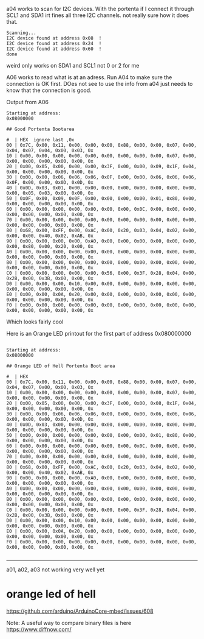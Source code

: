 a04 works to scan for I2C devices. With the portenta if I connect it through SCL1 and SDA1 irt fines all three I2C channels. not really sure how it does that.

```
Scanning...
I2C device found at address 0x08  !
I2C device found at address 0x24  !
I2C device found at address 0x60  !
done
```
weird only works on SDA1 and SCL1 not 0 or 2 for me


A06  works to read what is at an adress. Run A04 to make sure the connection is OK first. DOes not see to use the info from a04 just needs to know that the connection is good.

Output from A06

```
Starting at address: 
0x08000000

## Good Portenta Bootarea

#  | HEX  ignore last ,0x
00 | 0x7C, 0x00, 0x11, 0x00, 0x00, 0x00, 0x88, 0x00, 0x00, 0x07, 0x00, 0x04, 0x07, 0x04, 0x00, 0x03, 0x
10 | 0x00, 0x00, 0x00, 0x00, 0x00, 0x00, 0x00, 0x00, 0x00, 0x07, 0x00, 0x00, 0x00, 0x00, 0x00, 0x00, 0x
20 | 0x00, 0x05, 0x00, 0x00, 0x00, 0x3F, 0x00, 0x00, 0x09, 0x1F, 0x04, 0x00, 0x00, 0x00, 0x00, 0x00, 0x
30 | 0x00, 0x00, 0x06, 0x06, 0x06, 0x0F, 0x00, 0x00, 0x06, 0x06, 0x06, 0x0F, 0x00, 0x00, 0x0D, 0x0D, 0x
40 | 0x0D, 0x03, 0x01, 0x00, 0x00, 0x00, 0x00, 0x00, 0x00, 0x00, 0x00, 0x00, 0x05, 0x03, 0x00, 0x00, 0x
50 | 0x0F, 0x00, 0x09, 0x0F, 0x00, 0x00, 0x00, 0x00, 0x01, 0x80, 0x00, 0x00, 0x00, 0x00, 0x00, 0x00, 0x
60 | 0x00, 0x00, 0x00, 0x00, 0x00, 0x00, 0x00, 0x0C, 0x00, 0x00, 0x00, 0x00, 0x00, 0x00, 0x00, 0x00, 0x
70 | 0x00, 0x00, 0x00, 0x00, 0x00, 0x00, 0x00, 0x00, 0x00, 0x00, 0x00, 0x00, 0x00, 0x00, 0x00, 0x00, 0x
80 | 0x68, 0x00, 0xFF, 0x00, 0xAC, 0x00, 0x20, 0x03, 0x04, 0x02, 0x00, 0x00, 0x00, 0x40, 0x02, 0xAB, 0x
90 | 0x00, 0x00, 0x00, 0x00, 0xA0, 0x00, 0x00, 0x00, 0x00, 0x00, 0x00, 0x00, 0x80, 0x00, 0x20, 0x00, 0x
A0 | 0x00, 0x00, 0x00, 0x00, 0x00, 0x00, 0x00, 0x00, 0x00, 0x00, 0x00, 0x00, 0x00, 0x00, 0x00, 0x00, 0x
B0 | 0x00, 0x00, 0x00, 0x00, 0x00, 0x00, 0x00, 0x00, 0x00, 0x00, 0x00, 0x00, 0x00, 0x00, 0x00, 0x00, 0x
C0 | 0x00, 0x00, 0x00, 0x00, 0x00, 0x56, 0x00, 0x3F, 0x28, 0x04, 0x00, 0x2B, 0x00, 0x3B, 0x00, 0x00, 0x
D0 | 0x00, 0x00, 0x00, 0x10, 0x00, 0x00, 0x00, 0x00, 0x00, 0x00, 0x00, 0x00, 0x00, 0x00, 0x00, 0x00, 0x
E0 | 0x00, 0x00, 0x0A, 0x20, 0x00, 0x00, 0x00, 0x00, 0x00, 0x00, 0x00, 0x00, 0x00, 0x00, 0x00, 0x00, 0x
F0 | 0x00, 0x00, 0x00, 0x00, 0x00, 0x00, 0x00, 0x00, 0x00, 0x00, 0x00, 0x00, 0x00, 0x00, 0x00, 0x00, 0x

```

Which looks fairly cool

Here is an Orange LED printout for the first part of address 0x080000000

```

Starting at address: 
0x08000000

## Orange LED of Hell Portenta Boot area

#  | HEX
00 | 0x7C, 0x00, 0x11, 0x00, 0x00, 0x00, 0x88, 0x00, 0x00, 0x07, 0x00, 0x04, 0x07, 0x00, 0x00, 0x03, 0x
10 | 0x00, 0x00, 0x00, 0x00, 0x00, 0x00, 0x00, 0x00, 0x00, 0x07, 0x00, 0x00, 0x00, 0x00, 0x00, 0x00, 0x
20 | 0x00, 0x05, 0x00, 0x00, 0x00, 0x3F, 0x00, 0x00, 0x08, 0x1F, 0x04, 0x00, 0x00, 0x00, 0x00, 0x00, 0x
30 | 0x00, 0x00, 0x06, 0x06, 0x06, 0x00, 0x00, 0x00, 0x06, 0x06, 0x06, 0x00, 0x00, 0x00, 0x0D, 0x0D, 0x
40 | 0x0D, 0x03, 0x00, 0x00, 0x00, 0x00, 0x00, 0x00, 0x00, 0x00, 0x00, 0x00, 0x00, 0x00, 0x00, 0x00, 0x
50 | 0x00, 0x00, 0x00, 0x00, 0x00, 0x00, 0x00, 0x00, 0x01, 0x80, 0x00, 0x00, 0x00, 0x00, 0x00, 0x00, 0x
60 | 0x00, 0x00, 0x00, 0x00, 0x00, 0x00, 0x00, 0x0C, 0x00, 0x00, 0x00, 0x00, 0x00, 0x00, 0x00, 0x00, 0x
70 | 0x00, 0x00, 0x00, 0x00, 0x00, 0x00, 0x00, 0x00, 0x00, 0x00, 0x00, 0x00, 0x00, 0x00, 0x00, 0x00, 0x
80 | 0x68, 0x00, 0xFF, 0x00, 0xAC, 0x00, 0x20, 0x03, 0x04, 0x02, 0x00, 0x00, 0x00, 0x40, 0x02, 0xAB, 0x
90 | 0x00, 0x00, 0x00, 0x00, 0xA0, 0x00, 0x00, 0x00, 0x00, 0x00, 0x00, 0x00, 0x00, 0x00, 0x00, 0x00, 0x
A0 | 0x00, 0x00, 0x00, 0x00, 0x00, 0x00, 0x00, 0x00, 0x00, 0x00, 0x00, 0x00, 0x00, 0x00, 0x00, 0x00, 0x
B0 | 0x00, 0x00, 0x00, 0x00, 0x00, 0x00, 0x00, 0x00, 0x00, 0x00, 0x00, 0x00, 0x00, 0x00, 0x00, 0x00, 0x
C0 | 0x00, 0x00, 0x00, 0x00, 0x00, 0x00, 0x00, 0x3F, 0x28, 0x04, 0x00, 0x2B, 0x00, 0x3B, 0x00, 0x00, 0x
D0 | 0x00, 0x00, 0x00, 0x10, 0x00, 0x00, 0x00, 0x00, 0x00, 0x00, 0x00, 0x00, 0x00, 0x00, 0x00, 0x00, 0x
E0 | 0x00, 0x00, 0x0A, 0x20, 0x00, 0x00, 0x00, 0x00, 0x00, 0x00, 0x00, 0x00, 0x00, 0x00, 0x00, 0x00, 0x
F0 | 0x00, 0x00, 0x00, 0x00, 0x00, 0x00, 0x00, 0x00, 0x00, 0x00, 0x00, 0x00, 0x00, 0x00, 0x00, 0x00, 0x


```








-----------------------------

a01, a02, a03 not working very well yet

# orange led of hell 


https://github.com/arduino/ArduinoCore-mbed/issues/608


Note: A useful way to compare binary files is here   https://www.diffnow.com/  


